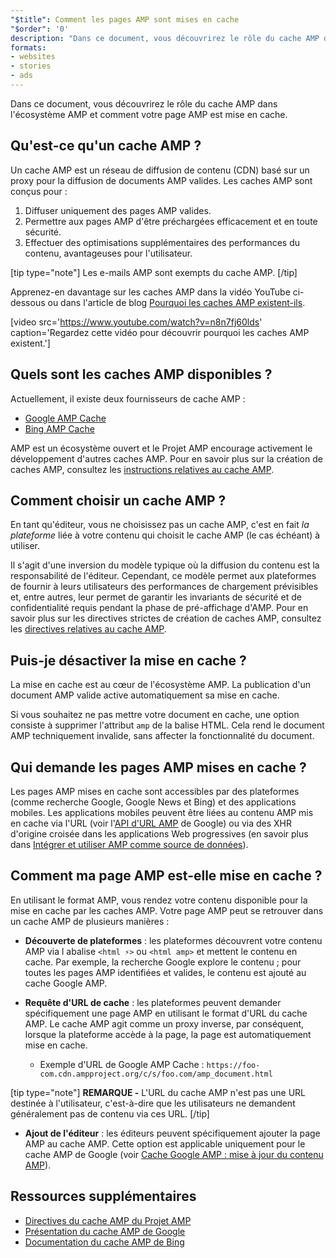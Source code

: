 ```yaml
---
"$title": Comment les pages AMP sont mises en cache
"$order": '0'
description: "Dans ce document, vous découvrirez le rôle du cache AMP dans l'écosystème AMP et comment votre page AMP est mise en cache."
formats:
- websites
- stories
- ads
---
```


Dans ce document, vous découvrirez le rôle du cache AMP dans l'écosystème AMP et comment votre page AMP est mise en cache.

## Qu'est-ce qu'un cache AMP ?

Un cache AMP est un réseau de diffusion de contenu (CDN) basé sur un proxy pour la diffusion de documents AMP valides. Les caches AMP sont conçus pour :

1. Diffuser uniquement des pages AMP valides.
2. Permettre aux pages AMP d'être préchargées efficacement et en toute sécurité.
3. Effectuer des optimisations supplémentaires des performances du contenu, avantageuses pour l'utilisateur.

[tip type="note"] Les e-mails AMP sont exempts du cache AMP. [/tip]

Apprenez-en davantage sur les caches AMP dans la vidéo YouTube ci-dessous ou dans l'article de blog [Pourquoi les caches AMP existent-ils](https://medium.com/@pbakaus/why-amp-caches-exist-cd7938da2456).

[video src='https://www.youtube.com/watch?v=n8n7fj60lds' caption='Regardez cette vidéo pour découvrir pourquoi les caches AMP existent.']

## Quels sont les caches AMP disponibles ?

Actuellement, il existe deux fournisseurs de cache AMP :

- [Google AMP Cache](https://developers.google.com/amp/cache/)
- [Bing AMP Cache](https://www.bing.com/webmaster/help/bing-amp-cache-bc1c884c)

AMP est un écosystème ouvert et le Projet AMP encourage activement le développement d'autres caches AMP. Pour en savoir plus sur la création de caches AMP, consultez les [instructions relatives au cache AMP](https://github.com/ampproject/amphtml/blob/master/spec/amp-cache-guidelines.md).

## Comment choisir un cache AMP ?

En tant qu'éditeur, vous ne choisissez pas un cache AMP, c'est en fait *la plateforme* liée à votre contenu qui choisit le cache AMP (le cas échéant) à utiliser.

Il s'agit d'une inversion du modèle typique où la diffusion du contenu est la responsabilité de l'éditeur. Cependant, ce modèle permet aux plateformes de fournir à leurs utilisateurs des performances de chargement prévisibles et, entre autres, leur permet de garantir les invariants de sécurité et de confidentialité requis pendant la phase de pré-affichage d'AMP. Pour en savoir plus sur les directives strictes de création de caches AMP, consultez les [directives relatives au cache AMP](https://github.com/ampproject/amphtml/blob/master/spec/amp-cache-guidelines.md).

## Puis-je désactiver la mise en cache ?

La mise en cache est au cœur de l'écosystème AMP. La publication d'un document AMP valide active automatiquement sa mise en cache.

Si vous souhaitez ne pas mettre votre document en cache, une option consiste à supprimer l'attribut `amp` de la balise HTML. Cela rend le document AMP techniquement invalide, sans affecter la fonctionnalité du document.

## Qui demande les pages AMP mises en cache ?

Les pages AMP mises en cache sont accessibles par des plateformes (comme recherche Google, Google News et Bing) et des applications mobiles. Les applications mobiles peuvent être liées au contenu AMP mis en cache via l'URL (voir l'[API d'URL AMP](https://developers.google.com/amp/cache/use-amp-url) de Google) ou via des XHR d'origine croisée dans les applications Web progressives (en savoir plus dans [Intégrer et utiliser AMP comme source de données](../../../../documentation/guides-and-tutorials/integrate/amp-in-pwa.md)).

<amp-img src="/static/img/docs/platforms_accessing_cache.png" width="1054" height="356" layout="responsive" alt="platforms and mobile apps access cached AMP pages"></amp-img>

## Comment ma page AMP est-elle mise en cache ?

En utilisant le format AMP, vous rendez votre contenu disponible pour la mise en cache par les caches AMP. Votre page AMP peut se retrouver dans un cache AMP de plusieurs manières :

- **Découverte de plateformes** : les plateformes découvrent votre contenu AMP via l abalise `<html ⚡>` ou `<html amp>` et mettent le contenu en cache. Par exemple, la recherche Google explore le contenu ; pour toutes les pages AMP identifiées et valides, le contenu est ajouté au cache Google AMP.

- **Requête d'URL de cache** : les plateformes peuvent demander spécifiquement une page AMP en utilisant le format d'URL du cache AMP. Le cache AMP agit comme un proxy inverse, par conséquent, lorsque la plateforme accède à la page, la page est automatiquement mise en cache.

    - Exemple d'URL de Google AMP Cache : `https://foo-com.cdn.ampproject.org/c/s/foo.com/amp_document.html`

[tip type="note"] **REMARQUE -** L'URL du cache AMP n'est pas une URL destinée à l'utilisateur, c'est-à-dire que les utilisateurs ne demandent généralement pas de contenu via ces URL. [/tip]

- **Ajout de l'éditeur** : les éditeurs peuvent spécifiquement ajouter la page AMP au cache AMP.  Cette option est applicable uniquement pour le cache AMP de Google (voir [Cache Google AMP : mise à jour du contenu AMP](https://developers.google.com/amp/cache/update-cache)).

## Ressources supplémentaires

- [Directives du cache AMP du Projet AMP](https://github.com/ampproject/amphtml/blob/master/spec/amp-cache-guidelines.md)
- [Présentation du cache AMP de Google](https://developers.google.com/amp/cache/overview)
- [Documentation du cache AMP de Bing](https://www.bing.com/webmaster/help/bing-amp-cache-bc1c884c)
